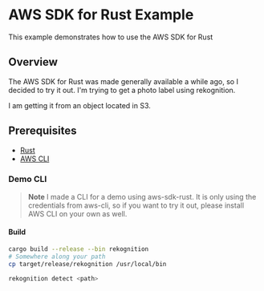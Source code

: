 # AWS SDK for Rust Example
This example demonstrates how to use the AWS SDK for Rust

## Overview

The AWS SDK for Rust was made generally available a while ago, so I decided to try it out.
I'm trying to get a photo label using rekognition.

I am getting it from an object located in S3.

## Prerequisites
- [Rust](https://www.rust-lang.org/tools/install)
- [AWS CLI](https://docs.aws.amazon.com/cli/latest/userguide/install-cliv2.html)

### Demo CLI

> **Note**
> I made a CLI for a demo using aws-sdk-rust.
> It is only using the credentials from aws-cli, so if you want to try it out, please install AWS CLI on your own as well.

#### Build
```bash
cargo build --release --bin rekognition
# Somewhere along your path
cp target/release/rekognition /usr/local/bin

```

```bash
rekognition detect <path>
```